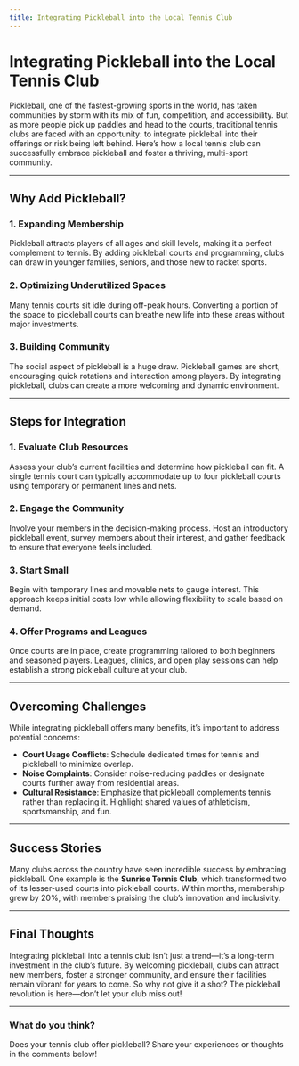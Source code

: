 ```yaml
---
title: Integrating Pickleball into the Local Tennis Club
---
```


# Integrating Pickleball into the Local Tennis Club

Pickleball, one of the fastest-growing sports in the world, has taken communities by storm with its mix of fun, competition, and accessibility. But as more people pick up paddles and head to the courts, traditional tennis clubs are faced with an opportunity: to integrate pickleball into their offerings or risk being left behind. Here’s how a local tennis club can successfully embrace pickleball and foster a thriving, multi-sport community.

---

## Why Add Pickleball?

### 1. **Expanding Membership**
Pickleball attracts players of all ages and skill levels, making it a perfect complement to tennis. By adding pickleball courts and programming, clubs can draw in younger families, seniors, and those new to racket sports.

### 2. **Optimizing Underutilized Spaces**
Many tennis courts sit idle during off-peak hours. Converting a portion of the space to pickleball courts can breathe new life into these areas without major investments.

### 3. **Building Community**
The social aspect of pickleball is a huge draw. Pickleball games are short, encouraging quick rotations and interaction among players. By integrating pickleball, clubs can create a more welcoming and dynamic environment.

---

## Steps for Integration

### **1. Evaluate Club Resources**
Assess your club’s current facilities and determine how pickleball can fit. A single tennis court can typically accommodate up to four pickleball courts using temporary or permanent lines and nets.

### **2. Engage the Community**
Involve your members in the decision-making process. Host an introductory pickleball event, survey members about their interest, and gather feedback to ensure that everyone feels included.

### **3. Start Small**
Begin with temporary lines and movable nets to gauge interest. This approach keeps initial costs low while allowing flexibility to scale based on demand.

### **4. Offer Programs and Leagues**
Once courts are in place, create programming tailored to both beginners and seasoned players. Leagues, clinics, and open play sessions can help establish a strong pickleball culture at your club.

---

## Overcoming Challenges

While integrating pickleball offers many benefits, it’s important to address potential concerns:

- **Court Usage Conflicts**: Schedule dedicated times for tennis and pickleball to minimize overlap.
- **Noise Complaints**: Consider noise-reducing paddles or designate courts further away from residential areas.
- **Cultural Resistance**: Emphasize that pickleball complements tennis rather than replacing it. Highlight shared values of athleticism, sportsmanship, and fun.

---

## Success Stories

Many clubs across the country have seen incredible success by embracing pickleball. One example is the **Sunrise Tennis Club**, which transformed two of its lesser-used courts into pickleball courts. Within months, membership grew by 20%, with members praising the club’s innovation and inclusivity.

---

## Final Thoughts

Integrating pickleball into a tennis club isn’t just a trend—it’s a long-term investment in the club’s future. By welcoming pickleball, clubs can attract new members, foster a stronger community, and ensure their facilities remain vibrant for years to come. So why not give it a shot? The pickleball revolution is here—don’t let your club miss out!

---

### **What do you think?**
Does your tennis club offer pickleball? Share your experiences or thoughts in the comments below!
